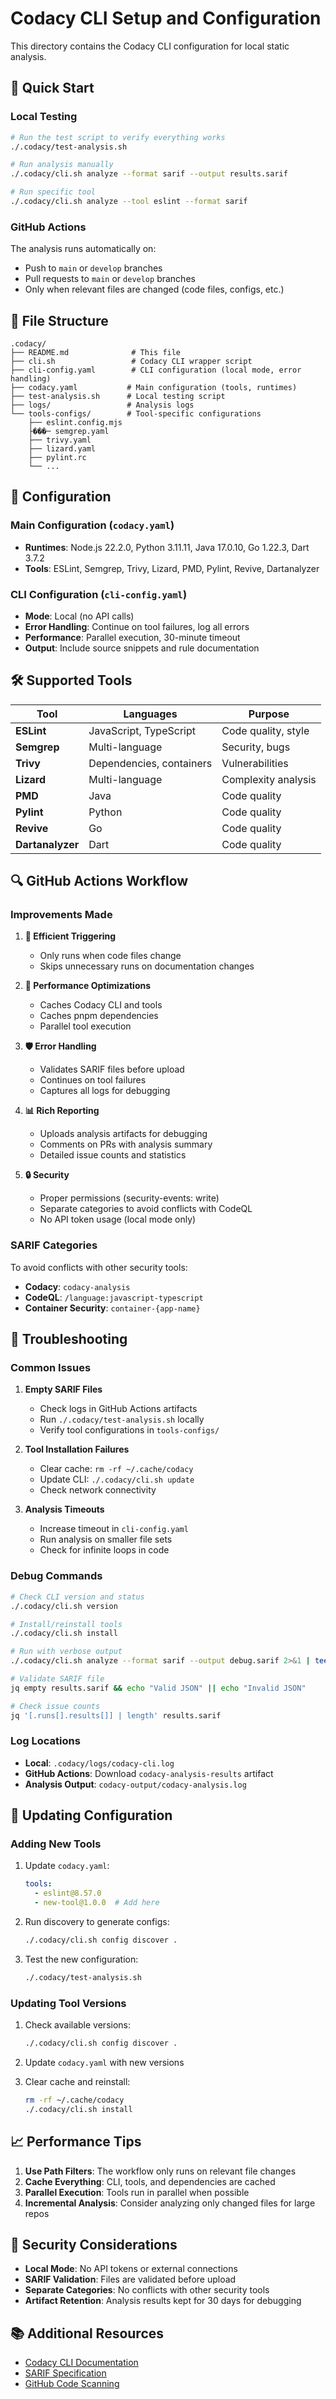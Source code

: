 # Codacy CLI Setup and Configuration

This directory contains the Codacy CLI configuration for local static analysis.

## 🚀 Quick Start

### Local Testing
```bash
# Run the test script to verify everything works
./.codacy/test-analysis.sh

# Run analysis manually
./.codacy/cli.sh analyze --format sarif --output results.sarif

# Run specific tool
./.codacy/cli.sh analyze --tool eslint --format sarif
```

### GitHub Actions
The analysis runs automatically on:
- Push to `main` or `develop` branches
- Pull requests to `main` or `develop` branches
- Only when relevant files are changed (code files, configs, etc.)

## 📁 File Structure

```
.codacy/
├── README.md              # This file
├── cli.sh                 # Codacy CLI wrapper script
├── cli-config.yaml        # CLI configuration (local mode, error handling)
├── codacy.yaml           # Main configuration (tools, runtimes)
├── test-analysis.sh      # Local testing script
├── logs/                 # Analysis logs
└── tools-configs/        # Tool-specific configurations
    ├── eslint.config.mjs
    ├���─ semgrep.yaml
    ├── trivy.yaml
    ├── lizard.yaml
    ├── pylint.rc
    └── ...
```

## 🔧 Configuration

### Main Configuration (`codacy.yaml`)
- **Runtimes**: Node.js 22.2.0, Python 3.11.11, Java 17.0.10, Go 1.22.3, Dart 3.7.2
- **Tools**: ESLint, Semgrep, Trivy, Lizard, PMD, Pylint, Revive, Dartanalyzer

### CLI Configuration (`cli-config.yaml`)
- **Mode**: Local (no API calls)
- **Error Handling**: Continue on tool failures, log all errors
- **Performance**: Parallel execution, 30-minute timeout
- **Output**: Include source snippets and rule documentation

## 🛠️ Supported Tools

| Tool | Languages | Purpose |
|------|-----------|---------|
| **ESLint** | JavaScript, TypeScript | Code quality, style |
| **Semgrep** | Multi-language | Security, bugs |
| **Trivy** | Dependencies, containers | Vulnerabilities |
| **Lizard** | Multi-language | Complexity analysis |
| **PMD** | Java | Code quality |
| **Pylint** | Python | Code quality |
| **Revive** | Go | Code quality |
| **Dartanalyzer** | Dart | Code quality |

## 🔍 GitHub Actions Workflow

### Improvements Made

1. **🎯 Efficient Triggering**
   - Only runs when code files change
   - Skips unnecessary runs on documentation changes

2. **🚀 Performance Optimizations**
   - Caches Codacy CLI and tools
   - Caches pnpm dependencies
   - Parallel tool execution

3. **🛡️ Error Handling**
   - Validates SARIF files before upload
   - Continues on tool failures
   - Captures all logs for debugging

4. **📊 Rich Reporting**
   - Uploads analysis artifacts for debugging
   - Comments on PRs with analysis summary
   - Detailed issue counts and statistics

5. **🔒 Security**
   - Proper permissions (security-events: write)
   - Separate categories to avoid conflicts with CodeQL
   - No API token usage (local mode only)

### SARIF Categories

To avoid conflicts with other security tools:
- **Codacy**: `codacy-analysis`
- **CodeQL**: `/language:javascript-typescript`
- **Container Security**: `container-{app-name}`

## 🐛 Troubleshooting

### Common Issues

1. **Empty SARIF Files**
   - Check logs in GitHub Actions artifacts
   - Run `./.codacy/test-analysis.sh` locally
   - Verify tool configurations in `tools-configs/`

2. **Tool Installation Failures**
   - Clear cache: `rm -rf ~/.cache/codacy`
   - Update CLI: `./.codacy/cli.sh update`
   - Check network connectivity

3. **Analysis Timeouts**
   - Increase timeout in `cli-config.yaml`
   - Run analysis on smaller file sets
   - Check for infinite loops in code

### Debug Commands

```bash
# Check CLI version and status
./.codacy/cli.sh version

# Install/reinstall tools
./.codacy/cli.sh install

# Run with verbose output
./.codacy/cli.sh analyze --format sarif --output debug.sarif 2>&1 | tee debug.log

# Validate SARIF file
jq empty results.sarif && echo "Valid JSON" || echo "Invalid JSON"

# Check issue counts
jq '[.runs[].results[]] | length' results.sarif
```

### Log Locations

- **Local**: `.codacy/logs/codacy-cli.log`
- **GitHub Actions**: Download `codacy-analysis-results` artifact
- **Analysis Output**: `codacy-output/codacy-analysis.log`

## 🔄 Updating Configuration

### Adding New Tools

1. Update `codacy.yaml`:
   ```yaml
   tools:
     - eslint@8.57.0
     - new-tool@1.0.0  # Add here
   ```

2. Run discovery to generate configs:
   ```bash
   ./.codacy/cli.sh config discover .
   ```

3. Test the new configuration:
   ```bash
   ./.codacy/test-analysis.sh
   ```

### Updating Tool Versions

1. Check available versions:
   ```bash
   ./.codacy/cli.sh config discover .
   ```

2. Update `codacy.yaml` with new versions
3. Clear cache and reinstall:
   ```bash
   rm -rf ~/.cache/codacy
   ./.codacy/cli.sh install
   ```

## 📈 Performance Tips

1. **Use Path Filters**: The workflow only runs on relevant file changes
2. **Cache Everything**: CLI, tools, and dependencies are cached
3. **Parallel Execution**: Tools run in parallel when possible
4. **Incremental Analysis**: Consider analyzing only changed files for large repos

## 🔐 Security Considerations

- **Local Mode**: No API tokens or external connections
- **SARIF Validation**: Files are validated before upload
- **Separate Categories**: No conflicts with other security tools
- **Artifact Retention**: Analysis results kept for 30 days for debugging

## 📚 Additional Resources

- [Codacy CLI Documentation](https://github.com/codacy/codacy-cli-v2)
- [SARIF Specification](https://sarifweb.azurewebsites.net/)
- [GitHub Code Scanning](https://docs.github.com/en/code-security/code-scanning)